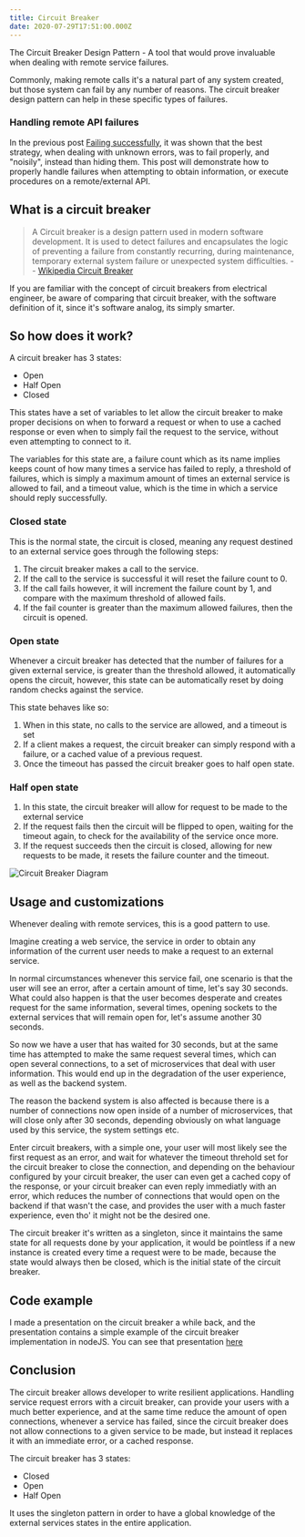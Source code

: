 ```yaml
---
title: Circuit Breaker 
date: 2020-07-29T17:51:00.000Z
---
```


The Circuit Breaker Design Pattern - A tool that would prove invaluable when dealing with remote service failures.

<!-- more -->

Commonly, making remote calls it's a natural part of any system created, but those system can fail by any number of reasons.
The circuit breaker design pattern can help in these specific types of failures.

### Handling remote API failures

In the previous post [Failing successfully](./failing-successfully.md), it was shown that
the best strategy, when dealing with unknown errors, was to fail properly, and "noisily", instead than hiding them. 
This post will demonstrate how to properly handle failures when attempting to obtain information, or execute procedures on a remote/external API.

## What is a circuit breaker

> A Circuit breaker is a design pattern used in modern software development. It is used to detect failures and encapsulates the 
> logic of preventing a failure from constantly recurring, during maintenance, temporary external system failure 
> or unexpected system difficulties.
> -- [Wikipedia Circuit Breaker](https://en.wikipedia.org/wiki/Circuit_breaker_design_pattern)

If you are familiar with the concept of circuit breakers from electrical engineer, be aware of comparing that circuit breaker, 
with the software definition of it, since it's software analog, its simply smarter.

## So how does it work?

A circuit breaker has 3 states:

* Open
* Half Open
* Closed

This states have a set of variables to let allow the circuit breaker to make proper decisions on when to forward a request
or when to use a cached response or even when to simply fail the request to the service, without even attempting to connect to it.

The variables for this state are, a failure count which as its name implies keeps count of how many times a service has failed
to reply, a threshold of failures, which is simply a maximum amount of times an external service is allowed to fail, and a timeout value, 
which is the time in which a service should reply successfully.

### Closed state

This is the normal state, the circuit is closed, meaning any request destined to an external service goes through
the following steps:

1. The circuit breaker makes a call to the service.
2. If the call to the service is successful it will reset the failure count to 0.
3. If the call fails however, it will increment the failure count by 1, and compare
with the maximum threshold of allowed fails.
4. If the fail counter is greater than the maximum allowed failures, then the circuit is opened.

### Open state

Whenever a circuit breaker has detected that the number of failures for a given external service, is greater than the threshold allowed,
it automatically opens the circuit, however, this state can be automatically reset by doing random checks against the service.

This state behaves like so:

1. When in this state, no calls to the service are allowed, and a timeout is set
2. If a client makes a request, the circuit breaker can simply respond with a failure, or a cached 
value of a previous request.
3. Once the timeout has passed the circuit breaker goes to half open state.

### Half open state

1. In this state, the circuit breaker will allow for request to be made to the external service
2. If the request fails then the circuit will be flipped to open, waiting for the timeout again, to
check for the availability of the service once more.
3. If the request succeeds then the circuit is closed, allowing for new requests to be made,
it resets the failure counter and the timeout.


![Circuit Breaker Diagram](circuit-breaker-schema.png "Circuit Breaker Diagram")

## Usage and customizations

Whenever dealing with remote services, this is a good pattern to use.

Imagine creating a web service, the service in order to obtain any information of the current user
needs to make a request to an external service.

In  normal circumstances whenever this service fail, one scenario is that the user will see an error, 
after a certain amount of time, let's say 30 seconds. 
What could also happen is that the user becomes desperate and creates request for the same information,
several times, opening sockets to the external services that will remain open for, let's assume another 30 seconds.

So now we have a user that has waited for 30 seconds, but at the same time has attempted to make the same request several times,
which can open several connections, to a set of microservices that deal with user information.
This would end up in the degradation of the user experience, as well as the backend system.

The reason the backend system is also affected is because there is a number of connections now open inside of a number
of microservices, that will close only after 30 seconds, depending obviously on what language used by this service,
the system settings etc.

Enter circuit breakers, with a simple one, your user will most likely see the first request as an error, and wait for
whatever the timeout threhold set for the circuit breaker to close the connection, and depending on the behaviour configured
by your circuit breaker, the user can even get a cached copy of the response, or your circuit breaker can even reply
immediatly with an error, which reduces the number of connections that would open on the backend if that wasn't the case,
and provides the user with a much faster experience, even tho' it might not be the desired one.

The circuit breaker it's written as a singleton, since it maintains the same state for all requests done by your application,
it would be pointless if a new instance is created every time a request were to be made, because the state would always then
be closed, which is the initial state of the circuit breaker.

## Code example

I made a presentation on the circuit breaker a while back, and the presentation contains a simple example of the circuit breaker
implementation in nodeJS. You can see that presentation [here](https://cbr.maumercado.com)

## Conclusion

The circuit breaker allows developer to write resilient applications.
Handling service request errors with a circuit breaker, can provide your users with a much better experience, and
at the same time reduce the amount of open connections, whenever a service has failed, since the circuit breaker does
not allow connections to a given service to be made, but instead it replaces it with an immediate error, or a cached response.

The circuit breaker has 3 states:
* Closed
* Open
* Half Open

It uses the singleton pattern in order to have a global knowledge of the external services states in the entire application.
